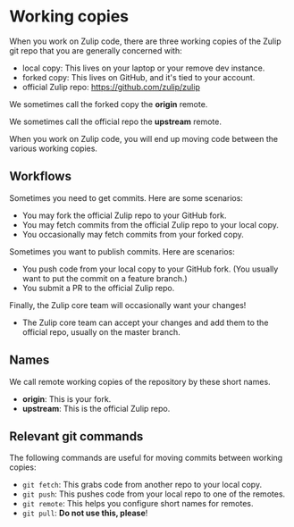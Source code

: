 # Working copies

When you work on Zulip code, there are three working copies
of the Zulip git repo that you are generally concerned with:

- local copy: This lives on your laptop or your remove dev instance.
- forked copy: This lives on GitHub, and it's tied to your account.
- official Zulip repo: https://github.com/zulip/zulip

We sometimes call the forked copy the **origin** remote.

We sometimes call the official repo the **upstream** remote.

When you work on Zulip code, you will end up moving code between
the various working copies.

## Workflows

Sometimes you need to get commits.  Here are some scenarios:

- You may fork the official Zulip repo to your GitHub fork.
- You may fetch commits from the official Zulip repo to your local copy.
- You occasionally may fetch commits from your forked copy.

Sometimes you want to publish commits.  Here are scenarios:

- You push code from your local copy to your GitHub fork.  (You usually
  want to put the commit on a feature branch.)
- You submit a PR to the official Zulip repo.

Finally, the Zulip core team will occasionally want your changes!

- The Zulip core team can accept your changes and add them to
  the official repo, usually on the master branch.

## Names

We call remote working copies of the repository by these short
names.

- **origin**: This is your fork.
- **upstream**: This is the official Zulip repo.

## Relevant git commands

The following commands are useful for moving commits between
working copies:

- `git fetch`: This grabs code from another repo to your local copy.
- `git push`: This pushes code from your local repo to one of the remotes.
- `git remote`: This helps you configure short names for remotes.
- `git pull`: **Do not use this, please**!

